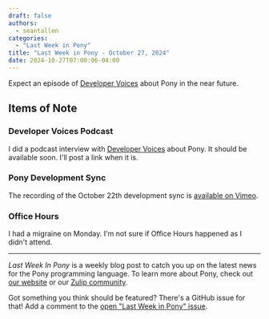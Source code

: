 ```yaml
---
draft: false
authors:
  - seantallen
categories:
  - "Last Week in Pony"
title: "Last Week in Pony - October 27, 2024"
date: 2024-10-27T07:00:06-04:00
---
```


Expect an episode of [Developer Voices](https://www.youtube.com/@DeveloperVoices) about Pony in the near future.

<!-- more -->

## Items of Note

### Developer Voices Podcast

I did a podcast interview with [Developer Voices](https://www.youtube.com/@DeveloperVoices) about Pony. It should be available soon. I'll post a link when it is.

### Pony Development Sync

The recording of the October 22th development sync is [available on Vimeo](https://vimeo.com/1023735728).

### Office Hours

I had a migraine on Monday. I'm not sure if Office Hours happened as I didn't attend.

---

_Last Week In Pony_ is a weekly blog post to catch you up on the latest news for the Pony programming language. To learn more about Pony, check out [our website](https://ponylang.io) or our [Zulip community](https://ponylang.zulipchat.com).

Got something you think should be featured? There's a GitHub issue for that! Add a comment to the [open "Last Week in Pony" issue](https://github.com/ponylang/ponylang.github.io/issues?q=is%3Aissue+is%3Aopen+label%3Alast-week-in-pony).
